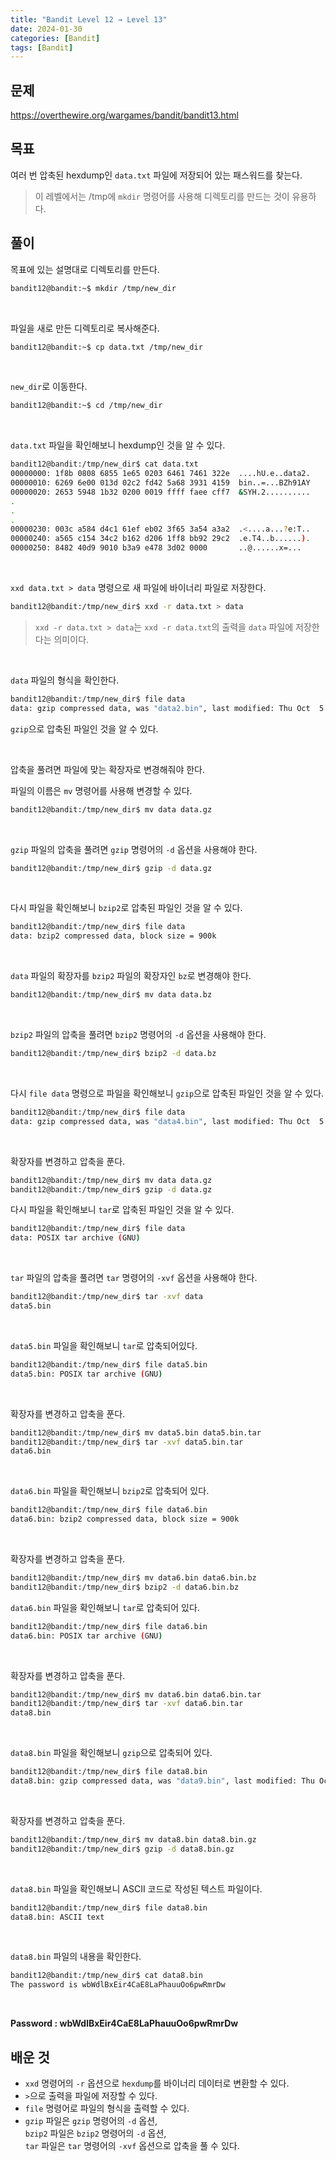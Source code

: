 ```yaml
---
title: "Bandit Level 12 → Level 13"
date: 2024-01-30
categories: [Bandit]
tags: [Bandit]
---
```


## 문제
<https://overthewire.org/wargames/bandit/bandit13.html>
 
## 목표
여러 번 압축된 hexdump인 `data.txt` 파일에 저장되어 있는 패스워드를 찾는다.
> 이 레벨에서는 /tmp에 `mkdir` 명령어를 사용해 디렉토리를 만드는 것이 유용하다.

## 풀이
목표에 있는 설명대로 디렉토리를 만든다.

```sh
bandit12@bandit:~$ mkdir /tmp/new_dir
```  

&nbsp;  

파일을 새로 만든 디렉토리로 복사해준다. 

```sh
bandit12@bandit:~$ cp data.txt /tmp/new_dir
```

&nbsp;  

`new_dir`로 이동한다.

```sh
bandit12@bandit:~$ cd /tmp/new_dir
```  

&nbsp;  

`data.txt` 파일을 확인해보니 hexdump인 것을 알 수 있다.

```sh
bandit12@bandit:/tmp/new_dir$ cat data.txt
00000000: 1f8b 0808 6855 1e65 0203 6461 7461 322e  ....hU.e..data2.
00000010: 6269 6e00 013d 02c2 fd42 5a68 3931 4159  bin..=...BZh91AY
00000020: 2653 5948 1b32 0200 0019 ffff faee cff7  &SYH.2..........
.
.
.
00000230: 003c a584 d4c1 61ef eb02 3f65 3a54 a3a2  .<....a...?e:T..
00000240: a565 c154 34c2 b162 d206 1ff8 bb92 29c2  .e.T4..b......).
00000250: 8482 40d9 9010 b3a9 e478 3d02 0000       ..@......x=...
```  

&nbsp;  

`xxd data.txt > data` 명령으로 새 파일에 바이너리 파일로 저장한다.

```sh
bandit12@bandit:/tmp/new_dir$ xxd -r data.txt > data
```

> `xxd -r data.txt > data`는 `xxd -r data.txt`의 출력을 `data` 파일에 저장한다는 의미이다.

&nbsp;  

`data` 파일의 형식을 확인한다.  

```sh
bandit12@bandit:/tmp/new_dir$ file data
data: gzip compressed data, was "data2.bin", last modified: Thu Oct  5 06:19:20 2023, max compression, from Unix, original size modulo 2^32 573
```

`gzip`으로 압축된 파일인 것을 알 수 있다.  

&nbsp;  

압축을 풀려면 파일에 맞는 확장자로 변경해줘야 한다.

파일의 이름은 `mv` 명령어를 사용해 변경할 수 있다.

```sh
bandit12@bandit:/tmp/new_dir$ mv data data.gz
```  

&nbsp;  

`gzip` 파일의 압축을 풀려면 `gzip` 명령어의 `-d` 옵션을 사용해야 한다.

```sh
bandit12@bandit:/tmp/new_dir$ gzip -d data.gz
```  

&nbsp;  

다시 파일을 확인해보니 `bzip2`로 압축된 파일인 것을 알 수 있다.

```sh
bandit12@bandit:/tmp/new_dir$ file data
data: bzip2 compressed data, block size = 900k
```  

&nbsp;  

`data` 파일의 확장자를 `bzip2` 파일의 확장자인 `bz`로 변경해야 한다.  

```sh
bandit12@bandit:/tmp/new_dir$ mv data data.bz
```  

&nbsp;  

`bzip2` 파일의 압축을 풀려면 `bzip2` 명령어의 `-d` 옵션을 사용해야 한다.

```sh
bandit12@bandit:/tmp/new_dir$ bzip2 -d data.bz
```  

&nbsp;  

다시 `file data` 명령으로 파일을 확인해보니 `gzip`으로 압축된 파일인 것을 알 수 있다.

```sh
bandit12@bandit:/tmp/new_dir$ file data
data: gzip compressed data, was "data4.bin", last modified: Thu Oct  5 06:19:20 2023, max compression, from Unix, original size modulo 2^32 20480
```

&nbsp;  

확장자를 변경하고 압축을 푼다.

```sh
bandit12@bandit:/tmp/new_dir$ mv data data.gz
bandit12@bandit:/tmp/new_dir$ gzip -d data.gz
```  

다시 파일을 확인해보니 `tar`로 압축된 파일인 것을 알 수 있다.

```sh
bandit12@bandit:/tmp/new_dir$ file data
data: POSIX tar archive (GNU)
```  

&nbsp;  

`tar` 파일의 압축을 풀려면 `tar` 명령어의 `-xvf` 옵션을 사용해야 한다.  

```sh
bandit12@bandit:/tmp/new_dir$ tar -xvf data
data5.bin
```  

&nbsp;  

`data5.bin` 파일을 확인해보니 `tar`로 압축되어있다.

```sh
bandit12@bandit:/tmp/new_dir$ file data5.bin
data5.bin: POSIX tar archive (GNU)
```  

&nbsp;  

확장자를 변경하고 압축을 푼다.

```sh
bandit12@bandit:/tmp/new_dir$ mv data5.bin data5.bin.tar
bandit12@bandit:/tmp/new_dir$ tar -xvf data5.bin.tar
data6.bin
```  

&nbsp;  

`data6.bin` 파일을 확인해보니 `bzip2`로 압축되어 있다.

```sh
bandit12@bandit:/tmp/new_dir$ file data6.bin
data6.bin: bzip2 compressed data, block size = 900k
```  

&nbsp;  

확장자를 변경하고 압축을 푼다.

```sh
bandit12@bandit:/tmp/new_dir$ mv data6.bin data6.bin.bz
bandit12@bandit:/tmp/new_dir$ bzip2 -d data6.bin.bz  
```

`data6.bin` 파일을 확인해보니 `tar`로 압축되어 있다.

```sh
bandit12@bandit:/tmp/new_dir$ file data6.bin
data6.bin: POSIX tar archive (GNU)
```  

&nbsp;  

확장자를 변경하고 압축을 푼다.

```sh
bandit12@bandit:/tmp/new_dir$ mv data6.bin data6.bin.tar
bandit12@bandit:/tmp/new_dir$ tar -xvf data6.bin.tar
data8.bin
```  

&nbsp;  

`data8.bin` 파일을 확인해보니 `gzip`으로 압축되어 있다.

```sh
bandit12@bandit:/tmp/new_dir$ file data8.bin
data8.bin: gzip compressed data, was "data9.bin", last modified: Thu Oct  5 06:19:20 2023, max compression, from Unix, original size modulo 2^32 49
```  

&nbsp;  

확장자를 변경하고 압축을 푼다.

```sh
bandit12@bandit:/tmp/new_dir$ mv data8.bin data8.bin.gz
bandit12@bandit:/tmp/new_dir$ gzip -d data8.bin.gz
```  

&nbsp;  

`data8.bin` 파일을 확인해보니 ASCII 코드로 작성된 텍스트 파일이다.

```sh
bandit12@bandit:/tmp/new_dir$ file data8.bin
data8.bin: ASCII text
```

&nbsp;  

`data8.bin` 파일의 내용을 확인한다.

```sh
bandit12@bandit:/tmp/new_dir$ cat data8.bin
The password is wbWdlBxEir4CaE8LaPhauuOo6pwRmrDw
```  

&nbsp;  

**Password : wbWdlBxEir4CaE8LaPhauuOo6pwRmrDw**

## 배운 것
- `xxd` 명령어의 `-r` 옵션으로 `hexdump`를 바이너리 데이터로 변환할 수 있다.
- `>`으로 출력을 파일에 저장할 수 있다.
- `file` 명령어로 파일의 형식을 출력할 수 있다.
- `gzip` 파일은 `gzip` 명령어의 `-d` 옵션,  
`bzip2` 파일은 `bzip2` 명령어의 `-d` 옵션,  
`tar` 파일은 `tar` 명령어의 `-xvf` 옵션으로 압축을 풀 수 있다.
